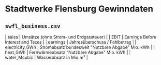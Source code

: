 # Stadtwerke Flensburg Gewinndaten

## `swfl_business.csv`

| sales           | Umsätze (ohne Strom- und Erdgassteuer) |
| EBIT            | Earnings Before Interest and Taxes     |
| earnings        | Jahresüberschuss / Fehlbetrag          |
| electricity_GWh | Stromabsatz bundesweit "Nutzbare Abgabe" Mio. kWh      |
| heat_GWh        | Fernwärmeabsatz "Nutzbare Abgabe" Mio. kWh             |
| water_Mcubic    | Wasserabsatz in Mio m³                                 |


